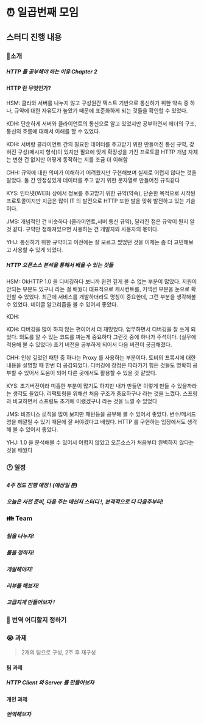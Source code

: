# :alarm_clock: 일곱번째 모임

## 스터디 진행 내용

### :movie_camera:소개

##### HTTP 를 공부해야 하는 이유 Chapter 2

#### HTTP 란 무엇인가?

HSM: 클라와 서버를 나누지 않고 구성원간 텍스트 기반으로 통신하기 위한 약속 중 하나, 규약에 대한 자유도가 높았기 때문에 표준화하게 되는 것들을
확인할 수 있었다.

KDH: 단순하게 서버와 클라이언트의 통신으로 알고 있었지만 공부하면서 헤더의 구조, 통신의 흐름에 대해서 이해를 할 수 있었다.

KDH: 서버랑 클라이언트 간의 필요한 데이터를 주고받기 위한 만들어진 통신 규약, 갖혀진 구성(메시지 형식)이 있지만 필요에 맞게 확장성을 가진 프로토콜
HTTP 개념 자체는 변한 건 없지만 어떻게 동작하는 지를 조금 더 이해함

CHH: 규약에 대한 의미가 이해하기 어려웠지만 구현해보며 실제로 어렵지 않다는 것을 알았다. 둘 간 안정성있게 데이터를 주고 받기 위한 문자열로 만들어진 규칙같다

KYS: 인터넷(WEB) 상에서 정보를 주고받기 위한 규약(약속), 단순한 목적으로 시작된 프로토콜이지만 지금은 많이 IT 의 발전으로 HTTP 또한 발을 맞춰 발전하고 있는 기술이다.

JMS: 개념적인 건 비슷하다 (클라이언트,서버 통신 규약), 달라진 점은 규악이 뭔지 알 것 같다.
규약만 정해져있으면 사용하는 건 개발자와 사용자의 몫이다.

YHJ: 통신하기 위한 규약이고 이전에는 잘 모르고 썼었던 것을 이제는 좀 더 고민해보고 사용할 수 있게 되었다.

##### HTTP 오픈소스 분석을 통해서 배울 수 있는 것들

HSM: OkHTTP 1.0 을 디버깅하다 보니까 완전 깊게 볼 수 없는 부분이 많았다. 지원이 안되는 부분도 있구나 라는 걸 배웠다
대표적으로 캐시컨트롤, 커넥션 부분을 눈으로 확인할 수 있었다.
최근에 서비스를 개발하더라도 명칭이 중요한데, 그런 부분을 생각해볼 수 있었다. 네이글 알고리즘을 볼 수 있어서 좋았다.

KDH: 

KDH: 디버깅을 많이 하지 않는 편이어서 더 재밌었다. 업무하면서 디버깅을 잘 쓰게 되었다. 의도를 알 수 있는 코드를 짜는게 중요하다
그런것 중에 하나가 주석이다. (실무에 적용해 볼 수 있었다) 초기 버전을 공부하게 되어서 다음 버전이 궁금해졌다.

CHH: 인상 깊었던 패턴 중 하나는 Proxy 를 사용하는 부분이다. 토비의 프록시에 대한 내용을 설명할 때 한번 더 공감되었다.
디버깅에 장점은 따라가기 힘든 것들도 명확히 공부할 수 있어서 도움이 되어 다른 곳에서도 활용할 수 있을 것 같았다.

KYS: 초기버전이라 미흡한 부분이 많기도 하지만 내가 만들면 이렇게 만들 수 있을까라는 생각도 들었다. 리팩토링을 위해선 처음 구조가 중요하구나 라는 것을 느꼈다.
스프링과 비교하면서 스프링도 초기에 이랬겠구나 라는 것을 느낄 수 있었다

JMS: 비즈니스 로직을 많이 보지만 패턴등을 공부해 볼 수 있어서 좋았다. 변수/메서드 명을 헤깔릴 수 있기 때문에 잘 써야겠다고 배웠다.
HTTP 를 구현하는 입장에서도 생각해 볼 수 있어서 좋았다.

YHJ: 1.0 을 분석해볼 수 있어서 어렵지 않았고 오픈소스가 처음부터 완벽하지 않다는 것을 배웠다

### :clock1: 일정

##### 4주 정도 진행 예정 ! (예상일 뿐)

##### 오늘은 사전 준비, 다음 주는 메신저 스터디 !, 본격적으로 다 다음주부터!

### :family: Team

##### 팀을 나누자!

##### 룰을 정하자!

##### 개발해야지!

##### 리뷰를 해보자!

##### 고급지게 만들어보자 !

### :page_with_curl: 번역 어디할지 정하기

### :sob: 과제

> 2개의 팀으로 구성, 2주 후 재구성

#### 팀 과제

##### HTTP Client 와 Server 를 만들어보자

#### 개인 과제

##### 번역해보자
